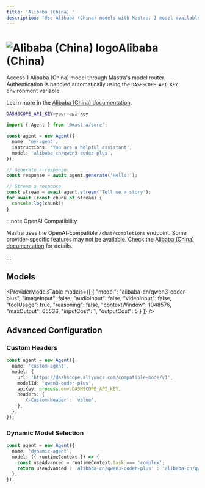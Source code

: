 ```yaml
---
title: 'Alibaba (China) '
description: 'Use Alibaba (China) models with Mastra. 1 model available.'
---
```


# <img src="https://models.dev/logos/alibaba-cn.svg" alt="Alibaba (China) logo" className="inline w-8 h-8 mr-2 align-middle dark:invert dark:brightness-0 dark:contrast-200" />Alibaba (China)

Access 1 Alibaba (China) model through Mastra's model router. Authentication is handled automatically using the `DASHSCOPE_API_KEY` environment variable.

Learn more in the [Alibaba (China) documentation](https://www.alibabacloud.com/help/en/model-studio/models).

```bash
DASHSCOPE_API_KEY=your-api-key
```

```typescript
import { Agent } from '@mastra/core';

const agent = new Agent({
  name: 'my-agent',
  instructions: 'You are a helpful assistant',
  model: 'alibaba-cn/qwen3-coder-plus',
});

// Generate a response
const response = await agent.generate('Hello!');

// Stream a response
const stream = await agent.stream('Tell me a story');
for await (const chunk of stream) {
  console.log(chunk);
}
```

:::note OpenAI Compatibility

Mastra uses the OpenAI-compatible `/chat/completions` endpoint. Some provider-specific features may not be available. Check the [Alibaba (China) documentation](https://www.alibabacloud.com/help/en/model-studio/models) for details.

:::

## Models

<ProviderModelsTable
models={[
{
"model": "alibaba-cn/qwen3-coder-plus",
"imageInput": false,
"audioInput": false,
"videoInput": false,
"toolUsage": true,
"reasoning": false,
"contextWindow": 1048576,
"maxOutput": 65536,
"inputCost": 1,
"outputCost": 5
}
]}
/>

## Advanced Configuration

### Custom Headers

```typescript
const agent = new Agent({
  name: 'custom-agent',
  model: {
    url: 'https://dashscope.aliyuncs.com/compatible-mode/v1',
    modelId: 'qwen3-coder-plus',
    apiKey: process.env.DASHSCOPE_API_KEY,
    headers: {
      'X-Custom-Header': 'value',
    },
  },
});
```

### Dynamic Model Selection

```typescript
const agent = new Agent({
  name: 'dynamic-agent',
  model: ({ runtimeContext }) => {
    const useAdvanced = runtimeContext.task === 'complex';
    return useAdvanced ? 'alibaba-cn/qwen3-coder-plus' : 'alibaba-cn/qwen3-coder-plus';
  },
});
```

